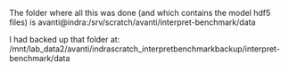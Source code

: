 The folder where all this was done (and which contains the model hdf5 files) is avanti@indra:/srv/scratch/avanti/interpret-benchmark/data

I had backed up that folder at: /mnt/lab_data2/avanti/indrascratch_interpretbenchmarkbackup/interpret-benchmark/data

